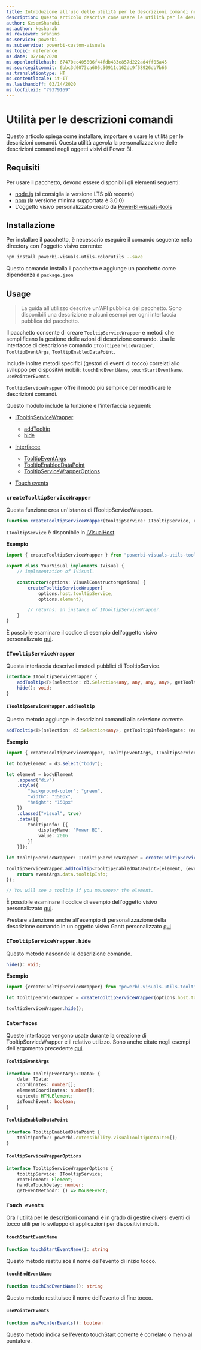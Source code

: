 ```yaml
---
title: Introduzione all'uso delle utilità per le descrizioni comandi negli oggetti visivi di Power BI
description: Questo articolo descrive come usare le utilità per le descrizioni comandi per semplificare la personalizzazione delle descrizioni comandi per gli oggetti visivi di Power BI
author: KesemSharabi
ms.author: kesharab
ms.reviewer: sranins
ms.service: powerbi
ms.subservice: powerbi-custom-visuals
ms.topic: reference
ms.date: 02/14/2020
ms.openlocfilehash: 67470ec405806f44fdb483e857d222ad4ff05a45
ms.sourcegitcommit: 6bbc3d0073ca605c50911c162dc9f58926db7b66
ms.translationtype: HT
ms.contentlocale: it-IT
ms.lasthandoff: 03/14/2020
ms.locfileid: "79379169"
---
```

# <a name="tooltip-utils"></a>Utilità per le descrizioni comandi
Questo articolo spiega come installare, importare e usare le utilità per le descrizioni comandi. Questa utilità agevola la personalizzazione delle descrizioni comandi negli oggetti visivi di Power BI.

## <a name="requirements"></a>Requisiti
Per usare il pacchetto, devono essere disponibili gli elementi seguenti:
* [node.js](https://nodejs.org) (si consiglia la versione LTS più recente)
* [npm](https://www.npmjs.com/) (la versione minima supportata è 3.0.0)
* L'oggetto visivo personalizzato creato da [PowerBI-visuals-tools](https://www.npmjs.com/package/powerbi-visuals-tools)

## <a name="installation"></a>Installazione

Per installare il pacchetto, è necessario eseguire il comando seguente nella directory con l'oggetto visivo corrente:

```bash
npm install powerbi-visuals-utils-colorutils --save
```
Questo comando installa il pacchetto e aggiunge un pacchetto come dipendenza a ```package.json```

## <a name="usage"></a>Usage

> La guida all'utilizzo descrive un'API pubblica del pacchetto. Sono disponibili una descrizione e alcuni esempi per ogni interfaccia pubblica del pacchetto.

Il pacchetto consente di creare `TooltipServiceWrapper` e metodi che semplificano la gestione delle azioni di descrizione comando. Usa le interfacce di descrizione comando `ITooltipServiceWrapper`, `TooltipEventArgs`, `TooltipEnabledDataPoint`. 

Include inoltre metodi specifici (gestori di eventi di tocco) correlati allo sviluppo per dispositivi mobili: `touchEndEventName`, `touchStartEventName`, `usePointerEvents`.

`TooltipServiceWrapper` offre il modo più semplice per modificare le descrizioni comandi.

Questo modulo include la funzione e l'interfaccia seguenti:
* [ITooltipServiceWrapper](#itooltipservicewrapper)
  * [addTooltip](#itooltipservicewrapperaddtooltip)
  * [hide](#itooltipservicewrapperhide)

* [Interfacce](#interfaces)
  * [TooltipEventArgs](#tooltipeventargs)
  * [TooltipEnabledDataPoint](#tooltipenableddatapoint)
  * [TooltipServiceWrapperOptions](#tooltipservicewrapperoptions)
* [Touch events](#touch-events)

### `createTooltipServiceWrapper`
Questa funzione crea un'istanza di ITooltipServiceWrapper.

```typescript
function createTooltipServiceWrapper(tooltipService: ITooltipService, rootElement: Element, handleTouchDelay?: number,  getEventMethod?: () => MouseEvent): ITooltipServiceWrapper;
```

```ITooltipService``` è disponibile in [IVisualHost](https://github.com/microsoft/PowerBI-visuals-tools/blob/master/templates/visuals/.api/v2.6.0/PowerBI-visuals.d.ts#L1335).

**Esempio**

```typescript
import { createTooltipServiceWrapper } from "powerbi-visuals-utils-tooltiputils";

export class YourVisual implements IVisual {
    // implementation of IVisual.

    constructor(options: VisualConstructorOptions) {
        createTooltipServiceWrapper(
            options.host.tooltipService,
            options.element);

        // returns: an instance of ITooltipServiceWrapper.
    }
}
```

È possibile esaminare il codice di esempio dell'oggetto visivo personalizzato [qui](https://github.com/microsoft/powerbi-visuals-gantt/blob/master/src/gantt.ts#L391).

### `ITooltipServiceWrapper`
Questa interfaccia descrive i metodi pubblici di TooltipService.

```typescript
interface ITooltipServiceWrapper {
    addTooltip<T>(selection: d3.Selection<any, any, any, any>, getTooltipInfoDelegate: (args: TooltipEventArgs<T>) => powerbi.extensibility.VisualTooltipDataItem[], getDataPointIdentity?: (args: TooltipEventArgs<T>) => powerbi.visuals.ISelectionId, reloadTooltipDataOnMouseMove?: boolean): void;
    hide(): void;
}
```

#### `ITooltipServiceWrapper.addTooltip`

Questo metodo aggiunge le descrizioni comandi alla selezione corrente.

```typescript
addTooltip<T>(selection: d3.Selection<any>, getTooltipInfoDelegate: (args: TooltipEventArgs<T>) => VisualTooltipDataItem[], getDataPointIdentity?: (args: TooltipEventArgs<T>) => ISelectionId, reloadTooltipDataOnMouseMove?: boolean): void;
```

**Esempio**

```typescript
import { createTooltipServiceWrapper, TooltipEventArgs, ITooltipServiceWrapper, TooltipEnabledDataPoint } from "powerbi-visuals-utils-tooltiputils";

let bodyElement = d3.select("body");

let element = bodyElement
    .append("div")
    .style({
        "background-color": "green",
        "width": "150px",
        "height": "150px"
    })
    .classed("visual", true)
    .data([{
        tooltipInfo: [{
            displayName: "Power BI",
            value: 2016
        }]
    }]);

let tooltipServiceWrapper: ITooltipServiceWrapper = createTooltipServiceWrapper(tooltipService, bodyElement.get(0)); // tooltipService is from the IVisualHost.

tooltipServiceWrapper.addTooltip<TooltipEnabledDataPoint>(element, (eventArgs: TooltipEventArgs<TooltipEnabledDataPoint>) => {
    return eventArgs.data.tooltipInfo;
});

// You will see a tooltip if you mouseover the element.
```

È possibile esaminare il codice di esempio dell'oggetto visivo personalizzato [qui](https://github.com/microsoft/powerbi-visuals-gantt/blob/master/src/gantt.ts#L2931).

Prestare attenzione anche all'esempio di personalizzazione della descrizione comando in un oggetto visivo Gantt personalizzato [qui](https://github.com/microsoft/powerbi-visuals-gantt/blob/master/src/gantt.ts#L573-L648)

### `ITooltipServiceWrapper.hide`

Questo metodo nasconde la descrizione comando.

```typescript
hide(): void;
```

**Esempio**

```typescript
import {createTooltipServiceWrapper} from "powerbi-visuals-utils-tooltiputils";

let tooltipServiceWrapper = createTooltipServiceWrapper(options.host.tooltipService, options.element); // options are from the VisualConstructorOptions.

tooltipServiceWrapper.hide();
```
### `Interfaces`
Queste interfacce vengono usate durante la creazione di TooltipServiceWrapper e il relativo utilizzo. Sono anche citate negli esempi dell'argomento precedente [qui](#itooltipservicewrapperaddtooltip).

#### `TooltipEventArgs`
```typescript
interface TooltipEventArgs<TData> {
    data: TData;
    coordinates: number[];
    elementCoordinates: number[];
    context: HTMLElement;
    isTouchEvent: boolean;
}
```

#### `TooltipEnabledDataPoint`
```typescript
interface TooltipEnabledDataPoint {
    tooltipInfo?: powerbi.extensibility.VisualTooltipDataItem[];
}
```

#### `TooltipServiceWrapperOptions`
```typescript
interface TooltipServiceWrapperOptions {
    tooltipService: ITooltipService;
    rootElement: Element;
    handleTouchDelay: number;
    getEventMethod?: () => MouseEvent;
```

### `Touch events`

Ora l'utilità per le descrizioni comandi è in grado di gestire diversi eventi di tocco utili per lo sviluppo di applicazioni per dispositivi mobili.

#### `touchStartEventName`
```typescript
function touchStartEventName(): string
```
Questo metodo restituisce il nome dell'evento di inizio tocco.

#### `touchEndEventName`
```typescript
function touchEndEventName(): string
```
Questo metodo restituisce il nome dell'evento di fine tocco.

#### `usePointerEvents`
```typescript
function usePointerEvents(): boolean
```
Questo metodo indica se l'evento touchStart corrente è correlato o meno al puntatore.
